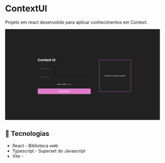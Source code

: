# ContextUI
Projeto em react desenvolido para aplicar conhecimentos em Context.

![Screenshot](./src/assets/imgs/preview.png)

## 🚀 Tecnologias
- React - Biblioteca web
- Typescript - Superset do Javascript
- Vite - 